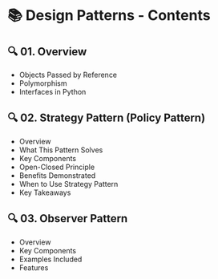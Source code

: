 # 📚 Design Patterns - Contents

## 🔍 01. Overview
   - Objects Passed by Reference
   - Polymorphism  
   - Interfaces in Python

## 🔍 02. Strategy Pattern (Policy Pattern)
   - Overview
   - What This Pattern Solves
   - Key Components
   - Open-Closed Principle
   - Benefits Demonstrated
   - When to Use Strategy Pattern
   - Key Takeaways


## 🔍 03. Observer Pattern
   - Overview
   - Key Components
   - Examples Included
   - Features
